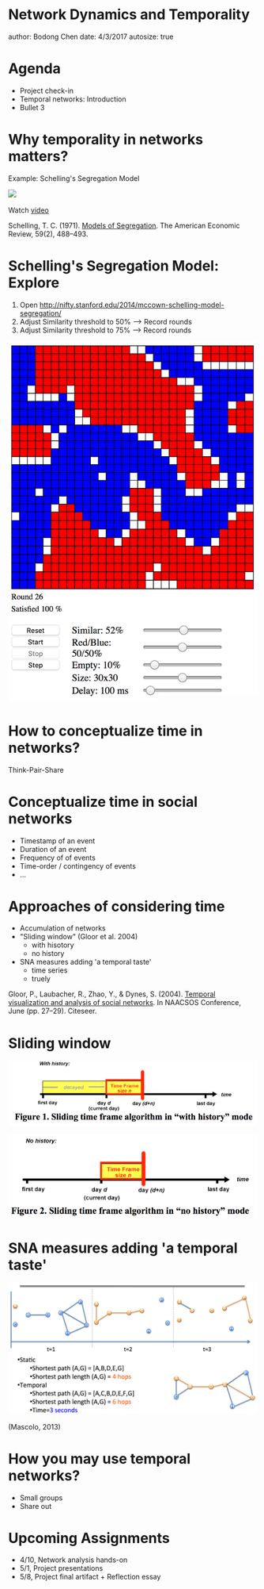 Network Dynamics and Temporality
========================================================
author: Bodong Chen
date: 4/3/2017
autosize: true

Agenda
========================================================

- Project check-in
- Temporal networks: Introduction
- Bullet 3

Why temporality in networks matters?
========================================================

Example: Schelling's Segregation Model

![](http://www.binpress.com/images/uploads/36480/new-york-city-segregation.jpg)

Watch [video](https://www.coursera.org/learn/model-thinking/lecture/1qEBU/schellings-segregation-model)

Schelling, T. C. (1971). [Models of Segregation](http://isites.harvard.edu/fs/docs/icb.topic98848.files/shelling1.pdf). The American Economic Review, 59(2), 488–493.

Schelling's Segregation Model: Explore
========================================================

1. Open http://nifty.stanford.edu/2014/mccown-schelling-model-segregation/
2. Adjust Similarity threshold to 50% --> Record rounds
3. Adjust Similarity threshold to 75% --> Record rounds

![](model-seg-demo.png)

How to conceptualize time in networks?
========================================================

Think-Pair-Share

Conceptualize time in social networks
========================================================

- Timestamp of an event
- Duration of an event
- Frequency of of events
- Time-order / contingency of events
- ...

Approaches of considering time
========================================================

- Accumulation of networks
- "Sliding window" (Gloor et al. 2004)
  - with hisotory
  - no history
- SNA measures adding 'a temporal taste'
  - time series
  - truely

Gloor, P., Laubacher, R., Zhao, Y., & Dynes, S. (2004). [Temporal visualization and analysis of social networks](http://citeseerx.ist.psu.edu/viewdoc/download?doi=10.1.1.61.8051&rep=rep1&type=pdf). In NAACSOS Conference, June (pp. 27–29). Citeseer.

Sliding window
========================================================

![](gloor-2004-fig1.png)

![](gloor-2004-fig2.png)

SNA measures adding 'a temporal taste'
========================================================

![](Mascolo-2013.png)

(Mascolo, 2013)

How you may use temporal networks?
========================================================

- Small groups
- Share out


Upcoming Assignments
========================================================

- 4/10, Network analysis hands-on
- 5/1, Project presentations
- 5/8, Project final artifact + Reflection essay
